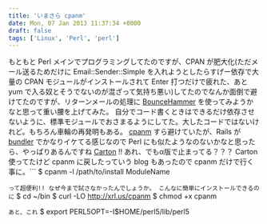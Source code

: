 ```yaml
---
title: 'いまさら cpanm'
date: Mon, 07 Jan 2013 11:37:34 +0000
draft: false
tags: ['Linux', 'Perl', 'perl']
---
```


もともと Perl メインでプログラミングしてたのですが、CPAN が肥大化(ただメール送るためだけに Email::Sender::Simple を入れようとしたらすげー依存で大量の CPAN モジュールがインストールされて Enter 打つだけで疲れた、あと yum で入る奴とそうでないのが混ざって気持ち悪い)してたのでなんか面倒で避けてたのですが、リターンメールの処理に [BounceHammer](http://bouncehammer.jp/) を使ってみようかなと思って重い腰を上げてみた。 自分でコード書くときはできるだけ依存させないように、標準モジュールでおさまるようにしてた。大したコードではないけれど。もちろん車輪の再発明もある。 [cpanm](https://github.com/miyagawa/cpanminus) すら避けていたが、Rails が [bundler](http://gembundler.com/) でかなりイケてる感じなので Perl にも似たようなのないかなと思ったら、やっぱりあるんですね [Carton](https://github.com/miyagawa/carton) !! あれ、でもα版で止まってる？？？ Carton 使ってたけど cpanm に戻したっていう blog もあったので cpanm だけで行く事に。```
$ cpanm -l /path/to/install ModuleName

```って超便利!! なぜ今まで試さなかったんでしょうか。 こんなに簡単にインストールできるのに```
$ cd ~/bin
$ curl -LO http://xrl.us/cpanm
$ chmod +x cpanm

```あと、これ```
$ export PERL5OPT=-I$HOME/perl5/lib/perl5

```[404 Blog Not Found:perl - の@INCを実行寸前に変更する](http://blog.livedoor.jp/dankogai/archives/51831215.html) @miyagawa さんありがとう!!